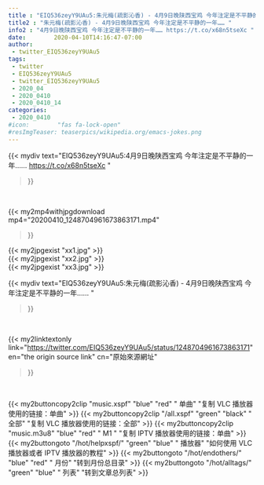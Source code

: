 ```yaml
---
title : "EIQ536zeyY9UAu5:朱元梅(疏影沁香) - 4月9日晚陕西宝鸡 今年注定是不平静的一年…… "
title2 : "朱元梅(疏影沁香) - 4月9日晚陕西宝鸡 今年注定是不平静的一年…… "
info2 : "4月9日晚陕西宝鸡 今年注定是不平静的一年…… https://t.co/x68n5tseXc "
date:        2020-04-10T14:16:47-07:00
author:
 - twitter_EIQ536zeyY9UAu5
tags:
 - twitter
 - EIQ536zeyY9UAu5
 - twitter_EIQ536zeyY9UAu5
 - 2020_04
 - 2020_0410
 - 2020_0410_14
categories:
 - 2020_0410
#icon:        "fas fa-lock-open"
#resImgTeaser: teaserpics/wikipedia.org/emacs-jokes.png
---
```


{{< mydiv text="EIQ536zeyY9UAu5:4月9日晚陕西宝鸡 今年注定是不平静的一年…… https://t.co/x68n5tseXc "
>}}
<br>


{{< my2mp4withjpgdownload mp4="20200410_1248704961673863171.mp4"
>}}

{{< my2jpgexist "xx1.jpg" >}}<br>
{{< my2jpgexist "xx2.jpg" >}}<br>
{{< my2jpgexist "xx3.jpg" >}}<br>



{{< mydiv text="EIQ536zeyY9UAu5:朱元梅(疏影沁香) - 4月9日晚陕西宝鸡 今年注定是不平静的一年…… "
>}}
<br>

{{< my2linktextonly link="https://twitter.com/EIQ536zeyY9UAu5/status/1248704961673863171"
en="the origin source link" cn="原始來源網址"
>}}


<br>

{{< my2buttoncopy2clip "music.xspf"        "blue"   "red"    " 单曲"  "复制 VLC 播放器使用的链接：单曲" >}} {{< my2buttoncopy2clip "/all.xspf"         "green"  "black"  " 全部"  "复制 VLC 播放器使用的链接：全部" >}} {{< my2buttoncopy2clip "music.m3u8"        "blue"   "red"    " M1 "    "复制 IPTV 播放器使用的链接：单曲" >}} {{< my2buttongoto      "/hot/helpxspf/"    "green"  "blue"   " 播放器" "如何使用 VLC 播放器或者 IPTV 播放器的教程" >}} {{< my2buttongoto      "/hot/endothers/"   "blue"   "red"    " 月份"   "转到月份总目录" >}} {{< my2buttongoto      "/hot/alltags/"     "green"  "blue"   " 列表"   "转到文章总列表" >}} 
